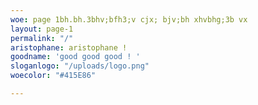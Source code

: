 ```yaml
---
woe: page 1bh.bh.3bhv;bfh3;v cjx; bjv;bh xhvbhg;3b vx
layout: page-1
permalink: "/"
aristophane: aristophane !
goodname: 'good good good ! '
sloganlogo: "/uploads/logo.png"
woecolor: "#415E86"

---
```

